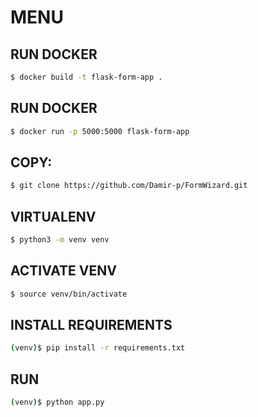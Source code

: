 # MENU 

## RUN DOCKER
```sh
$ docker build -t flask-form-app .
```

## RUN DOCKER
```sh
$ docker run -p 5000:5000 flask-form-app 
```


## COPY:
```sh
$ git clone https://github.com/Damir-p/FormWizard.git
```

## VIRTUALENV
```sh
$ python3 -m venv venv
```

## ACTIVATE VENV
```sh
$ source venv/bin/activate
```

## INSTALL REQUIREMENTS
```sh
(venv)$ pip install -r requirements.txt
```


## RUN
```sh
(venv)$ python app.py
```

